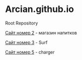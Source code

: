 # Arcian.github.io
Root Repository

  [Сайт номер 2](Arcian.github.io/tannergoods/ "B") - магазин напитков
   
  [Сайт номер 3](Arcian.github.io/Surf/ "D") - Surf

  [Сайт номер 5](Arcian.github.io/ChargerCustoms/ "D") - charger
